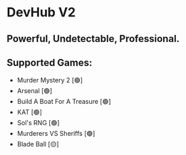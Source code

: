 # DevHub V2

## Powerful, Undetectable, Professional.

## Supported Games:

- Murder Mystery 2 [🟢]
- Arsenal [🟢]
- Build A Boat For A Treasure [🟢]
- KAT [🟢]
- Sol's RNG [🟢]
- Murderers VS Sheriffs [🟢]
- Blade Ball [🟡]
